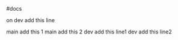 #docs

on dev add this line


main add this 1
main add this 2
dev add this line1
dev add this line2
